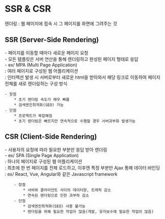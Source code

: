 <h1> SSR & CSR </h1>

렌더링 : 웹 페이지에 접속 시 그 페이지를 화면에 그려주는 것    
<h2> SSR (Server-Side Rendering) </h2>
    - 페이지를 이동할 때마다 새로운 페이지 요청<br>
    - 모든 템플릿은 서버 연산을 통해 렌더링하고 완성된 페이지 형태로 응답<br>
    - ex/ MPA (Multi Page Application)<br>
        : 여러 페이지로 구성된 웹 어플리케이션<br>
        : 인터렉션 발생 시 서버로부터 새로운 html을 받아와서 해당 링크로 이동하여 페이지 전체를 새로 렌더링하는 구성 방식
        
    - 장점
        * 초기 렌더링 속도가 매우 빠름
        * 검색엔진최적화(SEO) 가능
    - 단점
        * 프로젝트가 복잡해짐
        * 초기 렌더링은 빠르지만 연속적으로 수행할 경우 서버과부화 발생가능
<h2>CSR (Client-Side Rendering)</H2>
        - 사용자의 요청에 따라 필요한 부분만 응답 받아 렌더링<br>
        - ex/ SPA (Single Page Application)<br>
            : 하나의 페이지로 구성된 웹 어플리케이션<br>
            : 최초에 한 번 페이지를 전체 로드하고, 이후엔 특정 부분만 Ajax 통해 데이터 바인딩<br>
            : ex/ React, Vue, Angular와 같은 Javascript framework

        - 장점
            * 서버와 클라이언트 사이의 데이터양, 트래픽 감소
            * 연속된 렌더링으로 인한 과부하 감소
        - 단점
            * 검색엔진최적화(SEO) 사용 불가능
            * 렌더링을 위해 필요한 작업이 많음(개발, 유지보수에 필요한 작업이 많음)